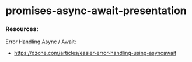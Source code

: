 # promises-async-await-presentation



### Resources:
Error Handling Async / Await:

* https://dzone.com/articles/easier-error-handling-using-asyncawait
